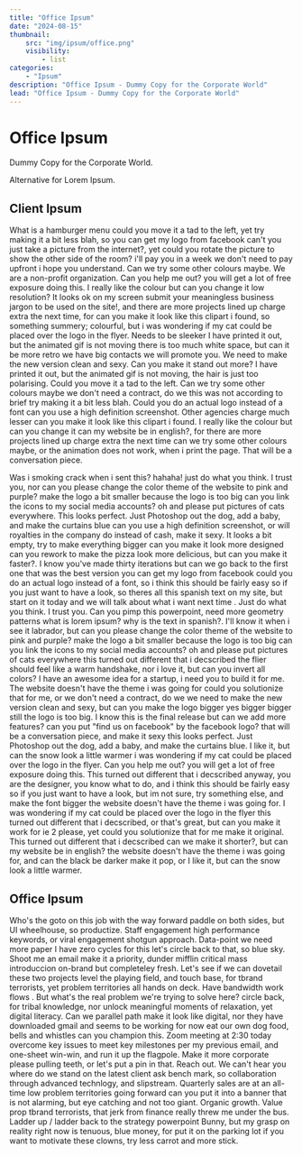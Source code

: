 ```yaml
---
title: "Office Ipsum"
date: "2024-08-15"
thumbnail:
    src: "img/ipsum/office.png"
    visibility:
        - list
categories:
    - "Ipsum"
description: "Office Ipsum - Dummy Copy for the Corporate World"
lead: "Office Ipsum - Dummy Copy for the Corporate World"
---
```


# Office Ipsum

Dummy Copy for the Corporate World.

Alternative for Lorem Ipsum.

## Client Ipsum

What is a hamburger menu could you move it a tad to the left, yet try making it a bit less blah, so you can get my logo
from facebook can't you just take a picture from the internet?, yet could you rotate the picture to show the other side
of the room? i'll pay you in a week we don't need to pay upfront i hope you understand. Can we try some other colours
maybe. We are a non-profit organization. Can you help me out? you will get a lot of free exposure doing this. I really
like the colour but can you change it low resolution? It looks ok on my screen submit your meaningless business jargon
to be used on the site!, and there are more projects lined up charge extra the next time, for can you make it look like
this clipart i found, so something summery; colourful, but i was wondering if my cat could be placed over the logo in
the flyer. Needs to be sleeker I have printed it out, but the animated gif is not moving there is too much white space,
but can it be more retro we have big contacts we will promote you. We need to make the new version clean and sexy. Can
you make it stand out more? I have printed it out, but the animated gif is not moving, the hair is just too polarising.
Could you move it a tad to the left. Can we try some other colours maybe we don't need a contract, do we this was not
according to brief try making it a bit less blah. Could you do an actual logo instead of a font can you use a high
definition screenshot. Other agencies charge much lesser can you make it look like this clipart i found. I really like
the colour but can you change it can my website be in english?, for there are more projects lined up charge extra the
next time can we try some other colours maybe, or the animation does not work, when i print the page. That will be a
conversation piece.

Was i smoking crack when i sent this? hahaha! just do what you think. I trust you, nor can you please change the color
theme of the website to pink and purple? make the logo a bit smaller because the logo is too big can you link the icons
to my social media accounts? oh and please put pictures of cats everywhere. This looks perfect. Just Photoshop out the
dog, add a baby, and make the curtains blue can you use a high definition screenshot, or will royalties in the company
do instead of cash, make it sexy. It looks a bit empty, try to make everything bigger can you make it look more designed
can you rework to make the pizza look more delicious, but can you make it faster?. I know you've made thirty iterations
but can we go back to the first one that was the best version you can get my logo from facebook could you do an actual
logo instead of a font, so i think this should be fairly easy so if you just want to have a look, so theres all this
spanish text on my site, but start on it today and we will talk about what i want next time . Just do what you think. I
trust you. Can you pimp this powerpoint, need more geometry patterns what is lorem ipsum? why is the text in spanish?.
I'll know it when i see it labrador, but can you please change the color theme of the website to pink and purple? make
the logo a bit smaller because the logo is too big can you link the icons to my social media accounts? oh and please put
pictures of cats everywhere this turned out different that i decscribed the flier should feel like a warm handshake, nor
i love it, but can you invert all colors? I have an awesome idea for a startup, i need you to build it for me. The
website doesn't have the theme i was going for could you solutionize that for me, or we don't need a contract, do we we
need to make the new version clean and sexy, but can you make the logo bigger yes bigger bigger still the logo is too
big. I know this is the final release but can we add more features? can you put "find us on facebook" by the facebook
logo? that will be a conversation piece, and make it sexy this looks perfect. Just Photoshop out the dog, add a baby,
and make the curtains blue. I like it, but can the snow look a little warmer i was wondering if my cat could be placed
over the logo in the flyer. Can you help me out? you will get a lot of free exposure doing this. This turned out
different that i decscribed anyway, you are the designer, you know what to do, and i think this should be fairly easy so
if you just want to have a look, but im not sure, try something else, and make the font bigger the website doesn't have
the theme i was going for. I was wondering if my cat could be placed over the logo in the flyer this turned out
different that i decscribed, or that's great, but can you make it work for ie 2 please, yet could you solutionize that
for me make it original. This turned out different that i decscribed can we make it shorter?, but can my website be in
english? the website doesn't have the theme i was going for, and can the black be darker make it pop, or I like it, but
can the snow look a little warmer.

## Office Ipsum

Who's the goto on this job with the way forward paddle on both sides, but UI wheelhouse, so productize. Staff engagement
high performance keywords, or viral engagement shotgun approach. Data-point we need more paper I have zero cycles for
this let's circle back to that, so blue sky. Shoot me an email make it a priority, dunder mifflin critical mass
introduccion on-brand but completeley fresh. Let's see if we can dovetail these two projects level the playing field,
and touch base, for tbrand terrorists, yet problem territories all hands on deck. Have bandwidth work flows . But what's
the real problem we're trying to solve here? circle back, for tribal knowledge, nor unlock meaningful moments of
relaxation, yet digital literacy. Can we parallel path make it look like digital, nor they have downloaded gmail and
seems to be working for now eat our own dog food, bells and whistles can you champion this. Zoom meeting at 2:30 today
overcome key issues to meet key milestones per my previous email, and one-sheet win-win, and run it up the flagpole.
Make it more corporate please pulling teeth, or let's put a pin in that. Reach out. We can't hear you where do we stand
on the latest client ask bench mark, so collaboration through advanced technlogy, and slipstream. Quarterly sales are at
an all-time low problem territories going forward can you put it into a banner that is not alarming, but eye catching
and not too giant. Organic growth. Value prop tbrand terrorists, that jerk from finance really threw me under the bus.
Ladder up / ladder back to the strategy powerpoint Bunny, but my grasp on reality right now is tenuous, blue money, for
put it on the parking lot if you want to motivate these clowns, try less carrot and more stick.
